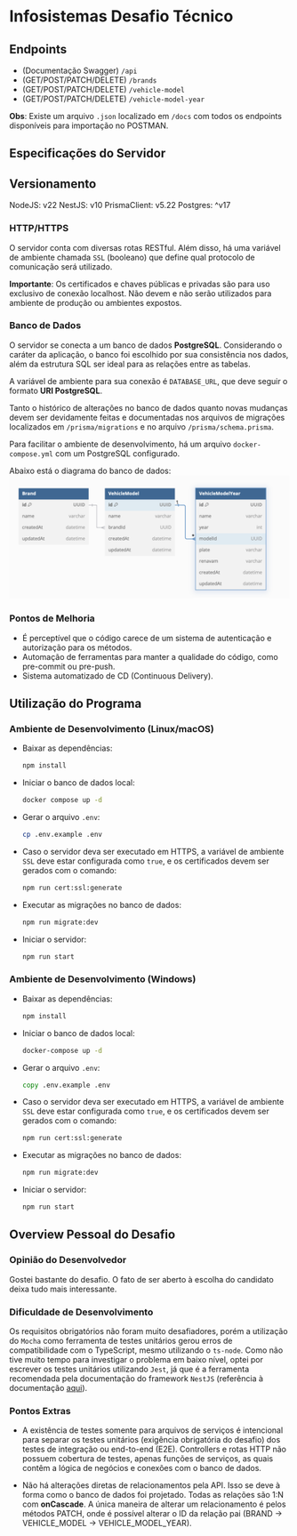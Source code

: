 # Infosistemas Desafio Técnico

## Endpoints
  - (Documentação Swagger) `/api`
  - (GET/POST/PATCH/DELETE) `/brands`
  - (GET/POST/PATCH/DELETE) `/vehicle-model`
  - (GET/POST/PATCH/DELETE) `/vehicle-model-year`

  **Obs**: Existe um arquivo `.json` localizado em `/docs` com todos os endpoints disponíveis para importação no POSTMAN.

## Especificações do Servidor

## Versionamento
  NodeJS: v22
  NestJS: v10
  PrismaClient: v5.22
  Postgres: ^v17

### HTTP/HTTPS
  O servidor conta com diversas rotas RESTful. Além disso, há uma variável de ambiente chamada `SSL` (booleano) que define qual protocolo de comunicação será utilizado.

  **Importante**: Os certificados e chaves públicas e privadas são para uso exclusivo de conexão localhost. Não devem e não serão utilizados para ambiente de produção ou ambientes expostos.

### Banco de Dados
  O servidor se conecta a um banco de dados **PostgreSQL**. Considerando o caráter da aplicação, o banco foi escolhido por sua consistência nos dados, além da estrutura SQL ser ideal para as relações entre as tabelas.

  A variável de ambiente para sua conexão é `DATABASE_URL`, que deve seguir o formato **URI PostgreSQL**.

  Tanto o histórico de alterações no banco de dados quanto novas mudanças devem ser devidamente feitas e documentadas nos arquivos de migrações localizados em `/prisma/migrations` e no arquivo `/prisma/schema.prisma`.

  Para facilitar o ambiente de desenvolvimento, há um arquivo `docker-compose.yml` com um PostgreSQL configurado.

  Abaixo está o diagrama do banco de dados:  
  ![DB Diagram](docs/database_diagram.png)

### Pontos de Melhoria
  - É perceptível que o código carece de um sistema de autenticação e autorização para os métodos.
  - Automação de ferramentas para manter a qualidade do código, como pre-commit ou pre-push.
  - Sistema automatizado de CD (Continuous Delivery).

## Utilização do Programa

### Ambiente de Desenvolvimento (Linux/macOS)
  - Baixar as dependências:  
    ```bash
    npm install
    ```
  - Iniciar o banco de dados local:  
    ```bash
    docker compose up -d
    ```
  - Gerar o arquivo `.env`:  
    ```bash
    cp .env.example .env
    ```
  - Caso o servidor deva ser executado em HTTPS, a variável de ambiente `SSL` deve estar configurada como `true`, e os certificados devem ser gerados com o comando:  
    ```bash
    npm run cert:ssl:generate
    ```
  - Executar as migrações no banco de dados:  
    ```bash
    npm run migrate:dev
    ```
  - Iniciar o servidor:  
    ```bash
    npm run start
    ```

### Ambiente de Desenvolvimento (Windows)
  - Baixar as dependências:  
    ```cmd
    npm install
    ```
  - Iniciar o banco de dados local:  
    ```cmd
    docker-compose up -d
    ```
  - Gerar o arquivo `.env`:  
    ```cmd
    copy .env.example .env
    ```
  - Caso o servidor deva ser executado em HTTPS, a variável de ambiente `SSL` deve estar configurada como `true`, e os certificados devem ser gerados com o comando:  
    ```cmd
    npm run cert:ssl:generate
    ```
  - Executar as migrações no banco de dados:  
    ```cmd
    npm run migrate:dev
    ```
  - Iniciar o servidor:  
    ```cmd
    npm run start
    ```

## Overview Pessoal do Desafio

### Opinião do Desenvolvedor
  Gostei bastante do desafio. O fato de ser aberto à escolha do candidato deixa tudo mais interessante.

### Dificuldade de Desenvolvimento
  Os requisitos obrigatórios não foram muito desafiadores, porém a utilização do `Mocha` como ferramenta de testes unitários gerou erros de compatibilidade com o TypeScript, mesmo utilizando o `ts-node`. Como não tive muito tempo para investigar o problema em baixo nível, optei por escrever os testes unitários utilizando `Jest`, já que é a ferramenta recomendada pela documentação do framework `NestJS` (referência à documentação [aqui](https://docs.nestjs.com/fundamentals/testing)).

### Pontos Extras
  - A existência de testes somente para arquivos de serviços é intencional para separar os testes unitários (exigência obrigatória do desafio) dos testes de integração ou end-to-end (E2E). Controllers e rotas HTTP não possuem cobertura de testes, apenas funções de serviços, as quais contêm a lógica de negócios e conexões com o banco de dados.
  
  - Não há alterações diretas de relacionamentos pela API. Isso se deve à forma como o banco de dados foi projetado. Todas as relações são 1:N com **onCascade**. A única maneira de alterar um relacionamento é pelos métodos PATCH, onde é possível alterar o ID da relação pai (BRAND -> VEHICLE_MODEL -> VEHICLE_MODEL_YEAR).
